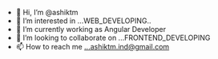 - 👋 Hi, I’m @ashiktm
- 👀 I’m interested in ...WEB_DEVELOPING..
- 🌱 I’m currently working as Angular Developer
- 💞️ I’m looking to collaborate on ...FRONTEND_DEVELOPING
- 📫 How to reach me ...ashiktm.ind@gmail.com 

<!---
ashiktm/ashiktm is a ✨ special ✨ repository because its `README.md` (this file) appears on your GitHub profile.
You can click the Preview link to take a look at your changes.
--->
